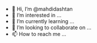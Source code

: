 - 👋 Hi, I’m @mahdidashtan
- 👀 I’m interested in ...
- 🌱 I’m currently learning ...
- 💞️ I’m looking to collaborate on ...
- 📫 How to reach me ...

<!---
mahdidashtan/mahdidashtan is a ✨ special ✨ repository because its `README.md` (this file) appears on your GitHub profile.
You can click the Preview link to take a look at your changes.
--->
